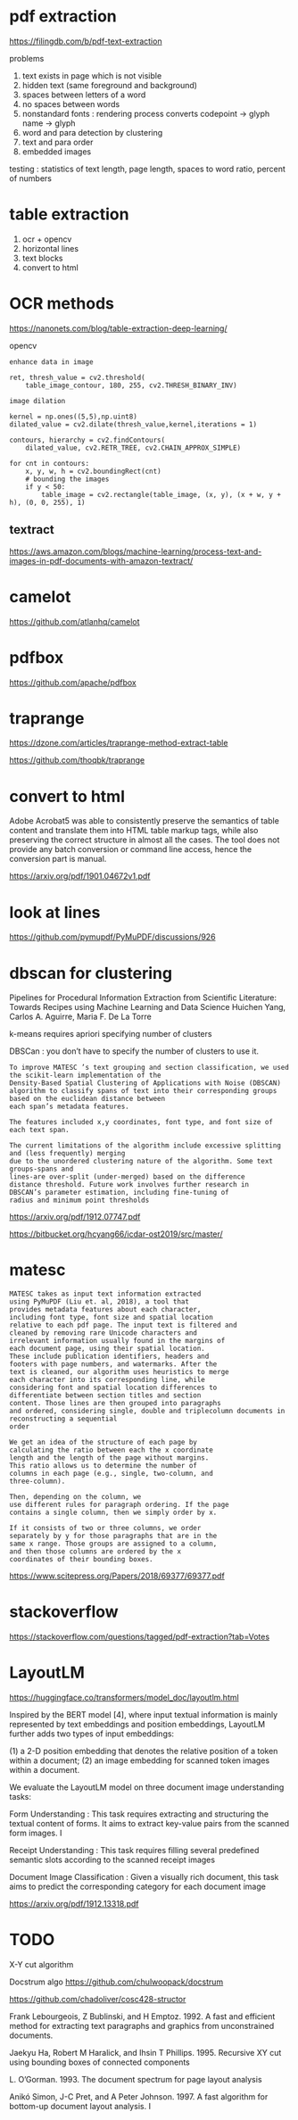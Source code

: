 
# pdf extraction

https://filingdb.com/b/pdf-text-extraction

problems
1. text exists in page which is not visible
2. hidden text (same foreground and background)
3. spaces between letters of a word
4. no spaces between words
5. nonstandard fonts : rendering process converts codepoint -> glyph name -> glyph
6. word and para detection by clustering
7. text and para order
7. embedded images

testing : statistics of text length, page length, spaces to word ratio, percent of numbers

# table extraction

1. ocr + opencv
2. horizontal lines
3. text blocks
4. convert to html

# OCR methods

https://nanonets.com/blog/table-extraction-deep-learning/

opencv

```
enhance data in image

ret, thresh_value = cv2.threshold(
    table_image_contour, 180, 255, cv2.THRESH_BINARY_INV)

image dilation 

kernel = np.ones((5,5),np.uint8)
dilated_value = cv2.dilate(thresh_value,kernel,iterations = 1)

contours, hierarchy = cv2.findContours(
    dilated_value, cv2.RETR_TREE, cv2.CHAIN_APPROX_SIMPLE)

for cnt in contours:
    x, y, w, h = cv2.boundingRect(cnt)
    # bounding the images
    if y < 50:
        table_image = cv2.rectangle(table_image, (x, y), (x + w, y + h), (0, 0, 255), 1)

```

## textract


https://aws.amazon.com/blogs/machine-learning/process-text-and-images-in-pdf-documents-with-amazon-textract/

# camelot

https://github.com/atlanhq/camelot

# pdfbox

https://github.com/apache/pdfbox


# traprange

https://dzone.com/articles/traprange-method-extract-table

https://github.com/thoqbk/traprange

# convert to html

Adobe Acrobat5 was able to consistently preserve the semantics of table content and translate them into HTML table markup tags, while also preserving the correct structure in almost all the cases. The tool does not provide any batch conversion or command line access, hence the conversion part is manual.

https://arxiv.org/pdf/1901.04672v1.pdf

# look at lines

https://github.com/pymupdf/PyMuPDF/discussions/926


# dbscan for clustering

Pipelines for Procedural Information Extraction from Scientific Literature: Towards Recipes using Machine Learning and Data Science
Huichen Yang, Carlos A. Aguirre, Maria F. De La Torre

k-means requires apriori specifying number of clusters

DBSCan : you don’t have to specify the number of clusters to use it. 

```
To improve MATESC ’s text grouping and section classification, we used the scikit-learn implementation of the
Density-Based Spatial Clustering of Applications with Noise (DBSCAN) 
algorithm to classify spans of text into their corresponding groups based on the euclidean distance between
each span’s metadata features. 

The features included x,y coordinates, font type, and font size of each text span. 

The current limitations of the algorithm include excessive splitting and (less frequently) merging 
due to the unordered clustering nature of the algorithm. Some text groups-spans and
lines-are over-split (under-merged) based on the difference
distance threshold. Future work involves further research in
DBSCAN’s parameter estimation, including fine-tuning of
radius and minimum point thresholds
```

https://arxiv.org/pdf/1912.07747.pdf

https://bitbucket.org/hcyang66/icdar-ost2019/src/master/

# matesc

```
MATESC takes as input text information extracted
using PyMuPDF (Liu et. al, 2018), a tool that
provides metadata features about each character,
including font type, font size and spatial location
relative to each pdf page. The input text is filtered and
cleaned by removing rare Unicode characters and
irrelevant information usually found in the margins of
each document page, using their spatial location.
These include publication identifiers, headers and
footers with page numbers, and watermarks. After the
text is cleaned, our algorithm uses heuristics to merge
each character into its corresponding line, while
considering font and spatial location differences to
differentiate between section titles and section
content. Those lines are then grouped into paragraphs
and ordered, considering single, double and triplecolumn documents in reconstructing a sequential
order
```

```
We get an idea of the structure of each page by
calculating the ratio between each the x coordinate
length and the length of the page without margins.
This ratio allows us to determine the number of
columns in each page (e.g., single, two-column, and
three-column). 

Then, depending on the column, we
use different rules for paragraph ordering. If the page
contains a single column, then we simply order by x.

If it consists of two or three columns, we order
separately by y for those paragraphs that are in the
same x range. Those groups are assigned to a column,
and then those columns are ordered by the x
coordinates of their bounding boxes.
```

https://www.scitepress.org/Papers/2018/69377/69377.pdf

# stackoverflow

https://stackoverflow.com/questions/tagged/pdf-extraction?tab=Votes

# LayoutLM

https://huggingface.co/transformers/model_doc/layoutlm.html

Inspired by the BERT model [4], where input textual information is mainly represented by text embeddings and position embeddings, LayoutLM further adds two types of input embeddings:

(1) a 2-D position embedding that denotes the relative position of a token within a document;
(2) an image embedding for scanned token images within a document.

We evaluate the LayoutLM model on three document image understanding tasks:

Form Understanding : This task requires extracting and structuring the textual content of forms. It aims to extract key-value pairs
from the scanned form images. I

Receipt Understanding : This task requires filling several predefined semantic slots according to the scanned receipt images

Document Image Classification : Given a visually rich document,
this task aims to predict the corresponding category for each document image

https://arxiv.org/pdf/1912.13318.pdf


# TODO

X-Y cut algorithm

Docstrum algo
https://github.com/chulwoopack/docstrum

https://github.com/chadoliver/cosc428-structor

Frank Lebourgeois, Z Bublinski, and H Emptoz. 1992. A fast and efficient method
for extracting text paragraphs and graphics from unconstrained documents.

Jaekyu Ha, Robert M Haralick, and Ihsin T Phillips. 1995. Recursive XY cut using
bounding boxes of connected components

L. O’Gorman. 1993. The document spectrum for page layout analysis

Anikó Simon, J-C Pret, and A Peter Johnson. 1997. A fast algorithm for bottom-up
document layout analysis. I

